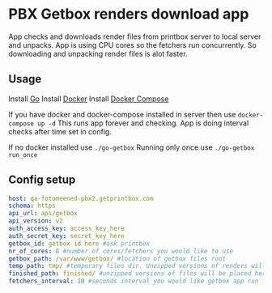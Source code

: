 # PBX Getbox renders download app

App checks and downloads render files from printbox server to local server and unpacks.
App is using CPU cores so the fetchers run concurrently. So downloading and unpacking render files is alot faster.

## Usage

Install [Go](https://golang.org/doc/install)
Install [Docker](https://docs.docker.com/install/)
Install [Docker Compose](https://docs.docker.com/compose/install/)

If you have docker and docker-compose installed in server then use ```docker-compose up -d```
This runs app forever and checking. App is doing interval checks after time set in config.

If no docker installed use ```./go-getbox```
Running only once use ```./go-getbox run_once```

## Config setup

```yml
host: qa-fotomeened-pbx2.getprintbox.com
schema: https
api_url: api/getbox
api_version: v2
auth_access_key: access_key_here
auth_secret_key: secret_key_here
getbox_id: getbox id here #ask printbox
nr_of_cores: 8 #number of cores/fetchers you would like to use
getbox_path: /var/www/getbox/ #location of getbox files root
temp_path: tmp/ #temporary files dir. Unzipped versions of renders will be downloaded here
finished_path: finished/ #unzipped versions of files will be placed here
fetchers_interval: 10 #seconds interval you would like getbox app run fetchers
```